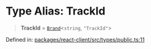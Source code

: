 # Type Alias: TrackId

> **TrackId** = [`Brand`](Brand.md)\<`string`, `"TrackId"`\>

Defined in: [packages/react-client/src/types/public.ts:11](https://github.com/fishjam-cloud/web-client-sdk/blob/00cc23b021c6e87a4a0f647ceccc9acb897b5a38/packages/react-client/src/types/public.ts#L11)
